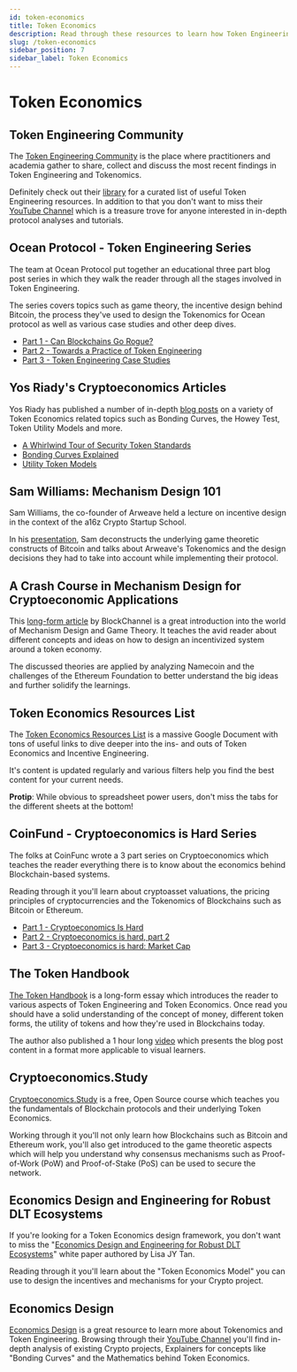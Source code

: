 ```yaml
---
id: token-economics
title: Token Economics
description: Read through these resources to learn how Token Engineering and Tokenomics can help you incentivize your network participants.
slug: /token-economics
sidebar_position: 7
sidebar_label: Token Economics
---
```


# Token Economics

## Token Engineering Community

The [Token Engineering Community](http://tokenengineering.net) is the place where practitioners and academia gather to share, collect and discuss the most recent findings in Token Engineering and Tokenomics.

Definitely check out their [library](https://tokenengineeringcommunity.github.io/website/docs/library-welcome) for a curated list of useful Token Engineering resources. In addition to that you don't want to miss their [YouTube Channel](https://www.youtube.com/c/TokenEngineering/) which is a treasure trove for anyone interested in in-depth protocol analyses and tutorials.

## Ocean Protocol - Token Engineering Series

The team at Ocean Protocol put together an educational three part blog post series in which they walk the reader through all the stages involved in Token Engineering.

The series covers topics such as game theory, the incentive design behind Bitcoin, the process they've used to design the Tokenomics for Ocean protocol as well as various case studies and other deep dives.

- [Part 1 - Can Blockchains Go Rogue?](https://blog.oceanprotocol.com/can-blockchains-go-rogue-5134300ce790)
- [Part 2 - Towards a Practice of Token Engineering](https://blog.oceanprotocol.com/towards-a-practice-of-token-engineering-b02feeeff7ca)
- [Part 3 - Token Engineering Case Studies](https://blog.oceanprotocol.com/token-engineering-case-studies-b44267e68f4)

## Yos Riady's Cryptoeconomics Articles

Yos Riady has published a number of in-depth [blog posts](https://yos.io/tag/cryptoeconomics/) on a variety of Token Economics related topics such as Bonding Curves, the Howey Test, Token Utility Models and more.

- [A Whirlwind Tour of Security Token Standards](https://yos.io/2018/10/31/security-token-standards/)
- [Bonding Curves Explained](https://yos.io/2018/11/10/bonding-curves/)
- [Utility Token Models](https://yos.io/2019/04/07/utility-token-models/)

## Sam Williams: Mechanism Design 101

Sam Williams, the co-founder of Arweave held a lecture on incentive design in the context of the a16z Crypto Startup School.

In his [presentation](https://www.youtube.com/watch?v=gCFlGLbI_kE), Sam deconstructs the underlying game theoretic constructs of Bitcoin and talks about Arweave's Tokenomics and the design decisions they had to take into account while implementing their protocol.

## A Crash Course in Mechanism Design for Cryptoeconomic Applications

This [long-form article](https://medium.com/blockchannel/a-crash-course-in-mechanism-design-for-cryptoeconomic-applications-a9f06ab6a976) by BlockChannel is a great introduction into the world of Mechanism Design and Game Theory. It teaches the avid reader about different concepts and ideas on how to design an incentivized system around a token economy.

The discussed theories are applied by analyzing Namecoin and the challenges of the Ethereum Foundation to better understand the big ideas and further solidify the learnings.

## Token Economics Resources List

The [Token Economics Resources List](https://docs.google.com/spreadsheets/d/1_py70Ic2u91VILJWCA7AMOXVZmmTv-zGo-LPr3PhDvM/edit) is a massive Google Document with tons of useful links to dive deeper into the ins- and outs of Token Economics and Incentive Engineering.

It's content is updated regularly and various filters help you find the best content for your current needs.

**Protip**: While obvious to spreadsheet power users, don't miss the tabs for the different sheets at the bottom!

## CoinFund - Cryptoeconomics is Hard Series

The folks at CoinFunc wrote a 3 part series on Cryptoeconomics which teaches the reader everything there is to know about the economics behind Blockchain-based systems.

Reading through it you'll learn about cryptoasset valuations, the pricing principles of cryptocurrencies and the Tokenomics of Blockchains such as Bitcoin or Ethereum.

- [Part 1 - Cryptoeconomics Is Hard](https://blog.coinfund.io/cryptoeconomics-is-hard-ad401b2428b9)
- [Part 2 - Cryptoeconomics is hard, part 2](https://blog.coinfund.io/cryptoeconomics-is-hard-part-2-4d522cb3d3a4)
- [Part 3 - Cryptoeconomics is hard: Market Cap](https://blog.coinfund.io/cryptoeconomics-is-hard-market-cap-4833c378a3e0)

## The Token Handbook

[The Token Handbook](https://www.thetokenhandbook.com/) is a long-form essay which introduces the reader to various aspects of Token Engineering and Token Economics. Once read you should have a solid understanding of the concept of money, different token forms, the utility of tokens and how they're used in Blockchains today.

The author also published a 1 hour long [video](https://www.brighttalk.com/webcast/16227/290481) which presents the blog post content in a format more applicable to visual learners.

## Cryptoeconomics.Study

[Cryptoeconomics.Study](https://cryptoeconomics.study/) is a free, Open Source course which teaches you the fundamentals of Blockchain protocols and their underlying Token Economics.

Working through it you'll not only learn how Blockchains such as Bitcoin and Ethereum work, you'll also get introduced to the game theoretic aspects which will help you understand why consensus mechanisms such as Proof-of-Work \(PoW\) and Proof-of-Stake \(PoS\) can be used to secure the network.

## Economics Design and Engineering for Robust DLT Ecosystems

If you're looking for a Token Economics design framework, you don't want to miss the "[Economics Design and Engineering for Robust DLT Ecosystems](https://www.economicsdesign.com/wp-content/uploads/2019/09/Economics-Design-and-Engineering-for-Robust-DLT-Ecosystems-.pdf)" white paper authored by Lisa JY Tan.

Reading through it you'll learn about the "Token Economics Model" you can use to design the incentives and mechanisms for your Crypto project.

## Economics Design

[Economics Design](https://www.economicsdesign.com/) is a great resource to learn more about Tokenomics and Token Engineering. Browsing through their [YouTube Channel](https://www.youtube.com/c/EconomicsDesign/) you'll find in-depth analysis of existing Crypto projects, Explainers for concepts like "Bonding Curves" and the Mathematics behind Token Economics.
